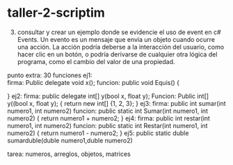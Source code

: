 # taller-2-scriptim
3. consultar y crear un ejemplo donde se evidencie el uso de event en c#
   Events.
Un evento es un mensaje que envía un objeto cuando ocurre una acción. La acción podría deberse a la interacción del usuario, como hacer clic en un botón, o podría derivarse de cualquier otra lógica del programa, como el cambio del valor de una propiedad.

punto extra: 30 funciones 
ej1:  
firma:
Public delegate void x();
funcion:
public void Equis()
{

}
ej2:
firma:
public delegate int[] y(bool x, float y);
Funcion:
Public int[] y((bool x, float y);
{
return new int[] {1, 2, 3};
}
ej3:
firma:
public int sumar(int numero1, int numero2)
funcion:
public static int Sumar(int numero1, int numero2)
{
    return numero1 + numero2;
}
ej4: 
firma:
public int restar(int numero1, int numero2)
funcion:
public static int Restar(int numero1, int numero2)
{
    return numero1 - numero2;
}
ej5:
public static duble sumarduble(duble numero1,duble numero2)

tarea: numeros, arreglos, objetos, matrices




